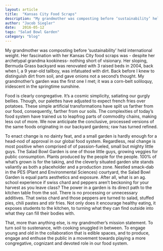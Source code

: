 ```yaml
---
layout: article
title:  "Kansas City Food Scraps"
description: "My grandmother was composting before ‘sustainability’ held international weight."
author: "Jacob Siegler"
date:   2016-05-12
tags: "Salad Bowl Garden"
category: "blog"
---
```


My grandmother was composting before ‘sustainability’ held international weight. Her fascination with her Kansas City food scraps was - despite her archetypal grandma kookiness- nothing short of visionary. Her sloping, Bermuda Grass backyard was renovated with 3 raised beds in 2004, back when I, a 9 year-old tallboy, was infatuated with dirt. Back before I knew to distinguish dirt from soil, and gave onions not a second’s thought. My grandmother’s garden was the first one I met; it was a corn-belt soliloquy, iridescent in the springtime sunshine.

Food is clearly congregative. It’s a cosmic simplicity, satiating our gurgly bellies. Though, our palettes have adjusted to expect french fries over potatoes. These simple artificial transformations have split us farther from our food, consequently, farther from our soils. The complexities of today’s food system have trained us to leapfrog parts of commodity chains, making less out of more. We now anticipate the conclusive, processed versions of the same foods originating in our backyard gardens; raw has turned refined.

To enact change is no dainty feat, and a small garden is hardly enough for a head-nod of approval in our global food system. Regardless, real change is most positive when comprised of of passion-fueled, small but mighty little guys. The Salad Bowl Garden is one of those little guys, growing veggies for public consumption. Plants produced by the people for the people. 100% of what’s grown is for the taking, and the cleverly situated garden site stands valiantly as both a placeholder and a production zone. Nestled smack-dab in the PES (Plant and Environmental Sciences) courtyard, the Salad Bowl Garden is equal parts aesthetics and exposure. After all, what is an ag. school experience if swiss chard and peppers aren’t beckoning for your harvest as you leave class? The power in a garden is its direct path to the kitchen table from the soil. There is no processing or unnecessary additives. That swiss chard and those peppers are turned to salad, stuffed pies, chili pastes and stir fries. Not only does it encourage healthy eating, it exposes students to the kitchen, to turning what they can find outside into what they can fill their bodies with.

That, more than anything else, is my grandmother’s mission statement. To turn soil to sustenance, with cooking snuggled in between. To engage young and old in the collaboration that is edible spaces, and to produce, engage and enthuse the public in a movement towards playing a more congregative, cognizant and devoted role in our food system.
